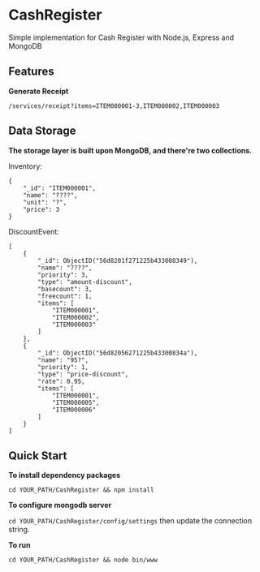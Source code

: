 CashRegister
=============

Simple implementation for Cash Register with Node.js, Express and MongoDB

Features
----------------------------

**Generate Receipt**

    /services/receipt?items=ITEM000001-3,ITEM000002,ITEM000003

Data Storage
----------------------------

**The storage layer is built upon MongoDB, and there're two collections.**

Inventory:

    {
		"_id": "ITEM000001",
		"name": "????",
		"unit": "?",
		"price": 3
	}
DiscountEvent:

	[
		{
			"_id": ObjectID("56d8201f271225b433008349"),
			"name": "????",
			"priority": 3,
			"type": "amount-discount",
			"basecount": 3,
			"freecount": 1,
			"items": [
				"ITEM000001",
				"ITEM000002",
				"ITEM000003"
			]
		},
		{
			"_id": ObjectID("56d82056271225b43300834a"),
			"name": "95?",
			"priority": 1,
			"type": "price-discount",
			"rate": 0.95,
			"items": [
				"ITEM000001",
				"ITEM000005",
				"ITEM000006"
			]
		}
	]

Quick Start
----------------------------

**To install dependency packages**

    cd YOUR_PATH/CashRegister && npm install

**To configure mongodb server**

`cd YOUR_PATH/CashRegister/config/settings` then update the connection string.

**To run**

    cd YOUR_PATH/CashRegister && node bin/www

